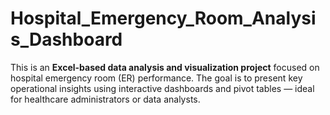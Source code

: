 # Hospital_Emergency_Room_Analysis_Dashboard
This is an **Excel-based data analysis and visualization project** focused on hospital emergency room (ER) performance. The goal is to present key operational insights using interactive dashboards and pivot tables — ideal for healthcare administrators or data analysts.
